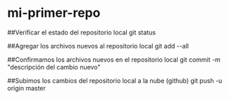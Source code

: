 # mi-primer-repo

##Verificar el estado del repositorio local
git status

##Agregar los archivos nuevos al repositorio local
git add --all

##Confirmamos los archivos nuevos en el repositorio local
git commit -m "descripción del cambio nuevo"

##Subimos los cambios del repositorio local a la nube (github)
git push -u origin master